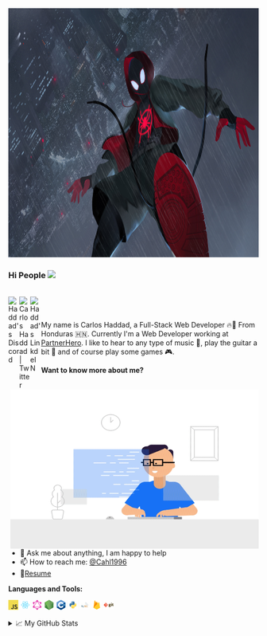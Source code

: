 <img src="https://github.com/carlos-haddad1996/carlos-haddad1996/blob/master/miles-morales-spiderman-into-the-spider-verse-y5243.jpg?raw=true" width="100%" height="500" />

### Hi People <img src="https://media.giphy.com/media/hvRJCLFzcasrR4ia7z/giphy.gif" width="25px">
<br />

<a href="https://discord.gg/cahl1996#3941">
  <img align="left" alt="Haddad's Discord" width="22px" src="https://cdn.jsdelivr.net/npm/simple-icons@v3/icons/discord.svg" />
</a>
<a href="https://twitter.com/Cahl1996">
  <img align="left" alt="Carlos Haddad | Twitter" width="22px" src="https://cdn.jsdelivr.net/npm/simple-icons@v3/icons/twitter.svg" />
</a>
<a href="www.linkedin.com/in/carlos-andres-haddad">
  <img align="left" alt="Haddad's LinkdeIN" width="22px" src="https://cdn.jsdelivr.net/npm/simple-icons@v3/icons/linkedin.svg" />
</a>

<br />
<br />

My name is Carlos Haddad, a Full-Stack Web Developer 🔥🚀 From Honduras 🇭🇳. Currently I'm a Web Developer working at [PartnerHero](https://www.partnerhero.com). 
I like to hear to any type of music 🎵, play the guitar a bit 🎸 and of course play some games 🎮.

<img align="right" alt="GIF" src="https://github.com/carlos-haddad1996/carlos-haddad1996/blob/master/developer-dribbble.gif?raw=true" width="500" height="320" />

**Want to know more about me?**

- 💬 Ask me about anything, I am happy to help
- 📫 How to reach me: [@Cahl1996](https://twitter.com/Cahl1996)
- 📝[Resume](https://drive.google.com/file/d/135zV2Cr2DzWPcyhq5Zrse_NMUgNW9dRb/view?usp=sharing)


**Languages and Tools:**  

<code><img height="20" src="https://raw.githubusercontent.com/github/explore/80688e429a7d4ef2fca1e82350fe8e3517d3494d/topics/javascript/javascript.png"></code>
<code><img height="20" src="https://raw.githubusercontent.com/github/explore/80688e429a7d4ef2fca1e82350fe8e3517d3494d/topics/react/react.png"></code>
<code><img height="20" src="https://raw.githubusercontent.com/github/explore/5c058a388828bb5fde0bcafd4bc867b5bb3f26f3/topics/graphql/graphql.png"></code>
<code><img height="20" src="https://raw.githubusercontent.com/github/explore/80688e429a7d4ef2fca1e82350fe8e3517d3494d/topics/nodejs/nodejs.png"></code>
<code><img height="20" src="https://raw.githubusercontent.com/github/explore/80688e429a7d4ef2fca1e82350fe8e3517d3494d/topics/cpp/cpp.png"></code>
<code><img height="20" src="https://raw.githubusercontent.com/github/explore/80688e429a7d4ef2fca1e82350fe8e3517d3494d/topics/python/python.png"></code>
<code><img height="20" src="https://raw.githubusercontent.com/github/explore/80688e429a7d4ef2fca1e82350fe8e3517d3494d/topics/mysql/mysql.png"></code>
<code><img height="20" src="https://raw.githubusercontent.com/github/explore/80688e429a7d4ef2fca1e82350fe8e3517d3494d/topics/firebase/firebase.png"></code>
<code><img height="20" src="https://raw.githubusercontent.com/github/explore/80688e429a7d4ef2fca1e82350fe8e3517d3494d/topics/git/git.png"></code>

<details>
<summary>📈 My GitHub Stats</summary>

<p align="center"> <img src="https://github-readme-stats.vercel.app/api?username=carlos-haddad1996&show_icons=true&theme=gotham" alt="carlos-haddad1996" />

</details>
